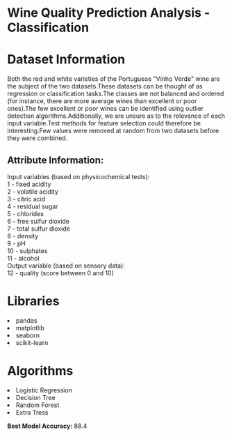 # Wine Quality Prediction Analysis - Classification

# Dataset Information
Both  the red and white varieties of the Portuguese "Vinho Verde" wine are the subject of the two datasets.These datasets can be thought of as regression or classification tasks.The classes are not balanced and ordered (for instance, there are more average wines than excellent or poor ones).The few excellent or poor wines can be identified using outlier detection algorithms.Additionally, we are unsure as to the relevance of each input variable.Test methods for feature selection could therefore be interesting.Few values were removed at random from two datasets before they were combined.

## Attribute Information:
Input variables (based on physicochemical tests): \
1 - fixed acidity \
2 - volatile acidity \
3 - citric acid \
4 - residual sugar \
5 - chlorides \
6 - free sulfur dioxide \
7 - total sulfur dioxide \
8 - density \
9 - pH \
10 - sulphates \
11 - alcohol \
Output variable (based on sensory data): \
12 - quality (score between 0 and 10)


# Libraries

<li>pandas
<li>matplotlib
<li>seaborn
<li>scikit-learn

# Algorithms

<li>Logistic Regression
<li>Decision Tree
<li>Random Forest
<li>Extra Tress
  
**Best Model Accuracy:** 88.4
